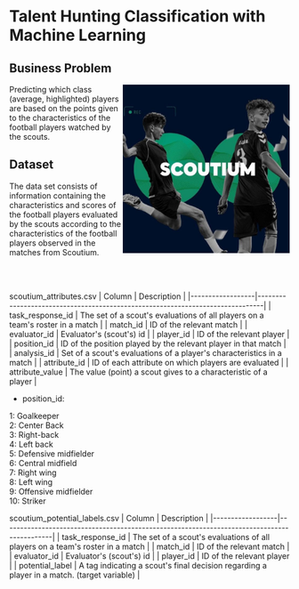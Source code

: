 # Talent Hunting Classification with Machine Learning

## Business Problem

<img align="right" width="300" src="scotium.jpg" />

Predicting which class (average, highlighted) players are based on the points given to the characteristics of the football players watched by the scouts.

## Dataset

The data set consists of information containing the characteristics and scores of the football players evaluated by the scouts according to the characteristics of the football players observed in the matches from Scoutium.

<br>
<br>

scoutium_attributes.csv
| Column           | Description                                                                   |
|------------------|-------------------------------------------------------------------------------|
| task_response_id | The set of a scout's evaluations of all players on a team's roster in a match |
| match_id         | ID of the relevant match                                                      |
| evaluator_id     | Evaluator's (scout's) id                                                      |
| player_id        | ID of the relevant player                                                     |
| position_id      | ID of the position played by the relevant player in that match                |
| analysis_id      | Set of a scout's evaluations of a player's characteristics in a match         |
| attribute_id     | ID of each attribute on which players are evaluated                           |
| attribute_value  | The value (point) a scout gives to a characteristic of a player               |


* position_id:

1: Goalkeeper <br>
2: Center Back <br>
3: Right-back <br>
4: Left back <br>
5: Defensive midfielder <br>
6: Central midfield <br>
7: Right wing <br>
8: Left wing <br>
9: Offensive midfielder <br>
10: Striker <br>


scoutium_potential_labels.csv
| Column           | Description                                                                                |
|------------------|--------------------------------------------------------------------------------------------|
| task_response_id | The set of a scout's evaluations of all players on a team's roster in a match              |
| match_id         | ID of the relevant match                                                                   |
| evaluator_id     | Evaluator's (scout's) id                                                                   |
| player_id        | ID of the relevant player                                                                  |
| potential_label  | A tag indicating a scout's final decision regarding a player in a match. (target variable) |

